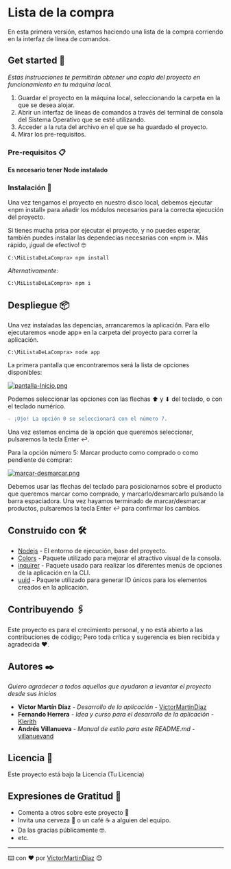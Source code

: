 
# Lista de la compra

En esta primera versión, estamos haciendo una lista de la compra corriendo en la interfaz de línea de comandos.


## Get started 🚀

_Estas instrucciones te permitirán obtener una copia del proyecto en funcionamiento en tu máquina local._

1. Guardar el proyecto en la máquina local, seleccionando la carpeta en la que se desea alojar.
2. Abrir un interfaz de líneas de comandos a través del terminal de consola del Sistema Operativo que se esté utilizando.
3. Acceder a la ruta del archivo en el que se ha guardado el proyecto.
4. Mirar los pre-requisitos.


### Pre-requisitos 📋

**Es necesario tener Node instalado**


### Instalación 🔧

Una vez tengamos el proyecto en nuestro disco local, debemos ejecutar «npm install» para añadir los módulos necesarios para la correcta ejecución del proyecto.

Si tienes mucha prisa por ejecutar el proyecto, y no puedes esperar, también puedes instalar las dependecias necesarias con «npm i». Más rápido, ¡igual de efectivo! 🤓


```
C:\MiListaDeLaCompra> npm install
```

_Alternativamente:_
```
C:\MiListaDeLaCompra> npm i
```


## Despliegue 📦

Una vez instaladas las depencias, arrancaremos la aplicación. Para ello ejecutaremos «node app» en la carpeta del proyecto para correr la aplicación.

```
C:\MiListaDeLaCompra> node app
```


La primera pantalla que encontraremos será la lista de opciones disponibles:

[![pantalla-Inicio.png](https://i.postimg.cc/jq35501r/pantalla-Inicio.png)](https://postimg.cc/4ntZLMZ8)

Podemos seleccionar las opciones con las flechas ⬆ y ⬇ del teclado, o con el teclado numérico.
```diff
- ¡Ojo! La opción 0 se seleccionará con el número 7.
```
Una vez estemos encima de la opción que queremos seleccionar, pulsaremos la tecla Enter ↩.

Para la opción número 5: Marcar producto como comprado o como pendiente de comprar:

[![marcar-desmarcar.png](https://i.postimg.cc/yNyWjJYM/marcar-desmarcar.png)](https://postimg.cc/7CbxYZz9)

Debemos usar las flechas del teclado para posicionarnos sobre el producto que queremos marcar como comprado, y marcarlo/desmarcarlo pulsando la barra espaciadora.
Una vez hayamos terminado de marcar/desmarcar productos, pulsaremos la tecla Enter ↩ para confirmar los cambios.

## Construido con 🛠️

* [Nodejs](https://nodejs.org/es/) - El entorno de ejecución, base del proyecto.
* [Colors](https://www.npmjs.com/package/colors) - Paquete utilizado para mejorar el atractivo visual de la consola.
* [inquirer](https://www.npmjs.com/package/inquirer) - Paquete usado para realizar los diferentes menús de opciones de la aplicación en la CLI.
* [uuid](https://www.npmjs.com/package/uuid) - Paquete utilizado para generar ID únicos para los elementos creados en la aplicación.


## Contribuyendo 🖇️

Este proyecto es para el crecimiento personal, y no está abierto a las contribuciones de código; Pero toda crítica y sugerencia es bien recibida y agradecida ❤️.


## Autores ✒️

_Quiero agradecer a todos aquellos que ayudaron a levantar el proyecto desde sus inicios_

* **Víctor Martín Díaz** - *Desarrollo de la aplicación* - [VictorMartinDiaz](https://github.com/VictorMartinDiaz)
* **Fernando Herrera** - *Idea y curso para el desarrollo de la aplicación* - [Klerith](https://github.com/Klerith)
* **Andrés Villanueva** - *Manual de estilo para este README.md* - [villanuevand](https://github.com/villanuevand)


## Licencia 📄

Este proyecto está bajo la Licencia (Tu Licencia)


## Expresiones de Gratitud 🎁

* Comenta a otros sobre este proyecto 📢
* Invita una cerveza 🍺 o un café ☕ a alguien del equipo. 
* Da las gracias públicamente 🤓.
* etc.



---
⌨️ con ❤️ por [VictorMartinDiaz](https://github.com/VictorMartinDiaz) 😊